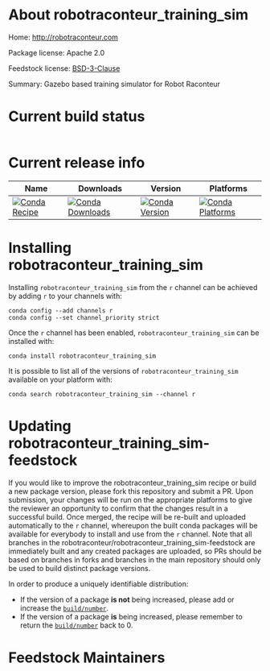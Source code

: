 About robotraconteur_training_sim
=================================

Home: http://robotraconteur.com

Package license: Apache 2.0

Feedstock license: [BSD-3-Clause](https://github.com/robotraconteur/robotraconteur_training_sim-feedstock/blob/master/LICENSE.txt)

Summary: Gazebo based training simulator for Robot Raconteur

Current build status
====================


<table>
</table>

Current release info
====================

| Name | Downloads | Version | Platforms |
| --- | --- | --- | --- |
| [![Conda Recipe](https://img.shields.io/badge/recipe-robotraconteur_training_sim-green.svg)](https://anaconda.org/r/robotraconteur_training_sim) | [![Conda Downloads](https://img.shields.io/conda/dn/r/robotraconteur_training_sim.svg)](https://anaconda.org/r/robotraconteur_training_sim) | [![Conda Version](https://img.shields.io/conda/vn/r/robotraconteur_training_sim.svg)](https://anaconda.org/r/robotraconteur_training_sim) | [![Conda Platforms](https://img.shields.io/conda/pn/r/robotraconteur_training_sim.svg)](https://anaconda.org/r/robotraconteur_training_sim) |

Installing robotraconteur_training_sim
======================================

Installing `robotraconteur_training_sim` from the `r` channel can be achieved by adding `r` to your channels with:

```
conda config --add channels r
conda config --set channel_priority strict
```

Once the `r` channel has been enabled, `robotraconteur_training_sim` can be installed with:

```
conda install robotraconteur_training_sim
```

It is possible to list all of the versions of `robotraconteur_training_sim` available on your platform with:

```
conda search robotraconteur_training_sim --channel r
```




Updating robotraconteur_training_sim-feedstock
==============================================

If you would like to improve the robotraconteur_training_sim recipe or build a new
package version, please fork this repository and submit a PR. Upon submission,
your changes will be run on the appropriate platforms to give the reviewer an
opportunity to confirm that the changes result in a successful build. Once
merged, the recipe will be re-built and uploaded automatically to the
`r` channel, whereupon the built conda packages will be available for
everybody to install and use from the `r` channel.
Note that all branches in the robotraconteur/robotraconteur_training_sim-feedstock are
immediately built and any created packages are uploaded, so PRs should be based
on branches in forks and branches in the main repository should only be used to
build distinct package versions.

In order to produce a uniquely identifiable distribution:
 * If the version of a package **is not** being increased, please add or increase
   the [``build/number``](https://docs.conda.io/projects/conda-build/en/latest/resources/define-metadata.html#build-number-and-string).
 * If the version of a package **is** being increased, please remember to return
   the [``build/number``](https://docs.conda.io/projects/conda-build/en/latest/resources/define-metadata.html#build-number-and-string)
   back to 0.

Feedstock Maintainers
=====================


